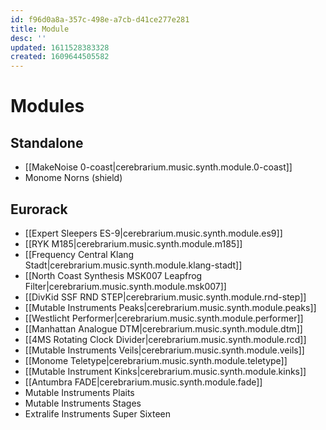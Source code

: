 ```yaml
---
id: f96d0a8a-357c-498e-a7cb-d41ce277e281
title: Module
desc: ''
updated: 1611528383328
created: 1609644505582
---
```

# Modules

## Standalone

- [[MakeNoise 0-coast|cerebrarium.music.synth.module.0-coast]]
- Monome Norns (shield)

## Eurorack

- [[Expert Sleepers ES-9|cerebrarium.music.synth.module.es9]]
- [[RYK M185|cerebrarium.music.synth.module.m185]]
- [[Frequency Central Klang Stadt|cerebrarium.music.synth.module.klang-stadt]]
- [[North Coast Synthesis MSK007 Leapfrog Filter|cerebrarium.music.synth.module.msk007]]
- [[DivKid SSF RND STEP|cerebrarium.music.synth.module.rnd-step]]
- [[Mutable Instruments Peaks|cerebrarium.music.synth.module.peaks]]
- [[Westlicht Performer|cerebrarium.music.synth.module.performer]]
- [[Manhattan Analogue DTM|cerebrarium.music.synth.module.dtm]]
- [[4MS Rotating Clock Divider|cerebrarium.music.synth.module.rcd]]
- [[Mutable Instruments Veils|cerebrarium.music.synth.module.veils]]
- [[Monome Teletype|cerebrarium.music.synth.module.teletype]]
- [[Mutable Instrument Kinks|cerebrarium.music.synth.module.kinks]]
- [[Antumbra FADE|cerebrarium.music.synth.module.fade]]
- Mutable Instruments Plaits
- Mutable Instruments Stages
- Extralife Instruments Super Sixteen
